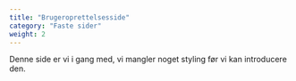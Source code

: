 ```yaml
---
title: "Brugeroprettelsesside"
category: "Faste sider"
weight: 2
---
```


Denne side er vi i gang med, vi mangler noget styling før vi kan introducere den.
